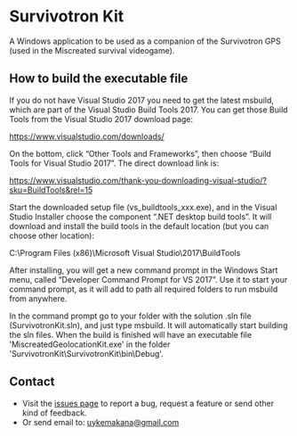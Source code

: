 # Survivotron Kit

A Windows application to be used as a companion of the Survivotron GPS (used in the Miscreated survival videogame).


## How to build the executable file

If you do not have Visual Studio 2017 you need to get the latest msbuild, 
which are part of the Visual Studio Build Tools 2017. You can get those 
Build Tools from the Visual Studio 2017 download page:

https://www.visualstudio.com/downloads/ 

On the bottom, click “Other Tools and Frameworks”, then choose “Build Tools 
for Visual Studio 2017”. The direct download link is:

https://www.visualstudio.com/thank-you-downloading-visual-studio/?sku=BuildTools&rel=15

Start the downloaded setup file (vs_buildtools_xxx.exe), and in the Visual Studio Installer 
choose the component “.NET desktop build tools”. It will download and install the 
build tools in the default location (but you can choose other location): 

C:\Program Files (x86)\Microsoft Visual Studio\2017\BuildTools

After installing, you will get a new command prompt in the Windows Start menu, 
called “Developer Command Prompt for VS 2017”.  Use it to start your command prompt, 
as it will add to path all required folders to run msbuild from anywhere.

In the command prompt go to your folder with the solution .sln file (SurvivotronKit.sln), 
and just type msbuild. It will automatically start building the sln files. 
When the build is finished  will have an executable file 'MiscreatedGeolocationKit.exe' 
in the folder 'SurvivotronKit\SurvivotronKit\bin\Debug'.

## Contact

* Visit the [issues page](https://github.com/uyke/survivotronkit/issues) to report a bug, request a feature or send other kind of feedback.
* Or send email to: uykemakana@gmail.com



